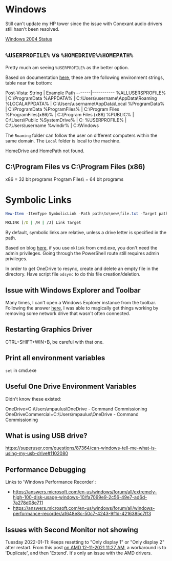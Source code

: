 # Windows

Still can't update my HP tower since the issue with Conexant audio
drivers still hasn't been resolved.

[Windows 2004 Status](https://docs.microsoft.com/en-us/windows/release-information/status-windows-10-2004)


## `%USERPROFILE%` vs `%HOMEDRIVE%%HOMEPATH%`

Pretty much am seeing `%USERPROFILE%` as the better option.

Based on documentation [here](https://docs.microsoft.com/en-us/windows/win32/shell/knownfolderid?redirectedfrom=MSDN),
these are the following environment strings, table near the bottom:

Post-Vista:
String | Example Path
-------|-----------
%ALLUSERSPROFILE%   | C:\ProgramData
%APPDATA%           | C:\Users\username\AppData\Roaming
%LOCALAPPDATA%      | C:\Users\username\AppData\Local
%ProgramData%       | C:\ProgramData
%ProgramFiles%      | C:\Program Files
%ProgramFiles(x86)% | C:\Program Files (x86)
%PUBLIC%            | C:\Users\Public
%SystemDrive%       | C:
%USERPROFILE%       | C:\Users\username
%windir%            | C:\Windows

The `Roaming` folder can follow the user on different computers within
the same domain. The `Local` folder is local to the machine.


HomeDrive and HomePath not found.

## C:\Program Files vs C:\Program Files (x86)

x86 = 32 bit programs
Program Files\ = 64 bit programs

# Symbolic Links

```powershell
New-Item -ItemType SymbolicLink -Path path\to\new\file.txt -Target path\to\already\existing\file.txt
```

```cmd
MKLINK [/D | /H | /J] Link Target
```

By default, symbolic links are relative, unless a drive letter is
specified in the path.

Based on blog
[here](https://blogs.windows.com/windowsdeveloper/2016/12/02/symlinks-windows-10/),
if you use `mklink` from cmd.exe, you don't need the admin privileges.
Going through the PowerShell route still requires admin privileges.

In order to get OneDrive to resync, create and delete an empty file in
the directory. Have script file `odsync` to do this file
creation/deletion.

## Issue with Windows Explorer and Toolbar

Many times, I can't open a Windows Explorer instance from the toolbar.
Following the answer
[here](https://community.spiceworks.com/topic/2258254-frustrating-file-explorer-missing-top-portion-or-top-bar-unresponsive),
I was able to magically get things working by removing some network
drive that wasn't often connected.

## Restarting Graphics Driver

CTRL+SHIFT+WIN+B, be careful with that one.

## Print all environment variables

`set` in cmd.exe

## Useful One Drive Environment Variables

Didn't know these existed:

OneDrive=C:\Users\mpaulus\OneDrive - Command Commissioning
OneDriveCommercial=C:\Users\mpaulus\OneDrive - Command Commissioning

## What is using USB drive?

https://superuser.com/questions/87364/can-windows-tell-me-what-is-using-my-usb-drive#1102080


## Performance Debugging

Links to 'Windows Performance Recorder':
 - <https://answers.microsoft.com/en-us/windows/forum/all/extremely-high-100-disk-usage-windows-10/fa7099e9-2c56-49e7-ad6d-7a278d08e711>
 - <https://answers.microsoft.com/en-us/windows/forum/all/windows-performance-recorder/a1648e8c-50c7-4243-9f1d-4216385c7ff3>

## Issues with Second Monitor not showing

Tuesday 2022-01-11: Keeps resetting to "Only display 1" or "Only display 2" after restart.
From this post [on AMD 12-11-2021 11:27 AM](https://community.amd.com/t5/drivers-software/quot-extend-these-displays-quot-options-resetting-automatically/td-p/500478),
a workaround is to 'Duplicate', and then 'Extend'.
It's only an issue with the AMD drivers.

